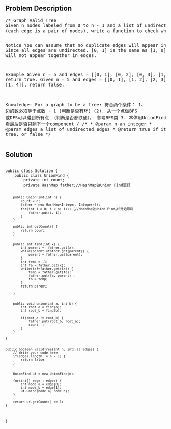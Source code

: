 <!--
<style>
  body { font-family: Arial, sans-serif; }
  .container { max-width: 400px; margin: 50px; padding: 10px; }
  .comment-block { background-color: #f9f9f9; padding: 10px; border-left: 5px solid #ccc; max-width: 400px; margin: 50px; overflow-wrap: break-word; white-space: pre-wrap; }
  .code-block { background-color: #f4f4f4; padding: 10px; border: 1px solid #ddd; }
</style>
-->

<div class='container'>
<h2>Problem Description</h2>
<div class='comment-block'>
<pre>
/* Graph Valid Tree
Given n nodes labeled from 0 to n - 1 and a list of undirected edges 
(each edge is a pair of nodes), write a function to check whether these edges make up a valid tree.

Notice
You can assume that no duplicate edges will appear in edges. Since all edges are undirected, 
[0, 1] is the same as [1, 0] and thus will not appear together in edges.

Example
Given n = 5 and edges = [[0, 1], [0, 2], [0, 3], [1, 4]], return true.
Given n = 5 and edges = [[0, 1], [1, 2], [2, 3], [1, 3], [1, 4]], return false.

Knowledge:
For a graph to be a tree: 符合两个条件：
1、 边的数必须等于点数 - 1 (判断是否有环)
(2). 从一个点做BFS 或DFS可以碰到所有点 （判断是否都联通）， 参考BFS类
3. 本体用UnionFind, 看最后是否只剩下一个component
*/
    /**
     * @param n an integer
     * @param edges a list of undirected edges
     * @return true if it's a valid tree, or false
     */
</pre>
</div>

<h2>Solution</h2>
<div class='code-block'>
<pre><code class='language-java'>
public class Solution {
    public class UnionFind {
        private int count;
        private HashMap<Integer, Integer> father;//HashMap做Union Find更好
        
        public UnionFind(int n) {
            count = n;
            father = new HashMap<Integer, Integer>();
            for(int i = 0; i < n; i++) {//HashMap做Union Find从0开始即可
                father.put(i, i);
            }
        }
        
        public int getCount() {
            return count;
        }
        
        
        public int find(int x) {
            int parent =  father.get(x);
            while(parent!=father.get(parent)) {
                parent = father.get(parent);
            }
            int temp = -1;
            int fa = father.get(x);
            while(fa!=father.get(fa)) {
                temp = father.get(fa);
                father.put(fa, parent) ;
                fa = temp;
            }
            return parent;

        }
        
        
        public void union(int a, int b) {
            int root_a = find(a);
            int root_b = find(b);
            
            if(root_a != root_b) {
                father.put(root_b, root_a);
                count--;
            }
        }
        
    } 
     
     
    public boolean validTree(int n, int[][] edges) {
        // Write your code here
        if(edges.length != n - 1) {
            return false;
        }
        
        
        UnionFind uf = new UnionFind(n);
        
        for(int[] edge : edges) {
            int node_a = edge[0];
            int node_b = edge[1];
            uf.union(node_a, node_b);
        }
        
        return uf.getCount() == 1;
    }
}</code></pre>
</div>
</div>
